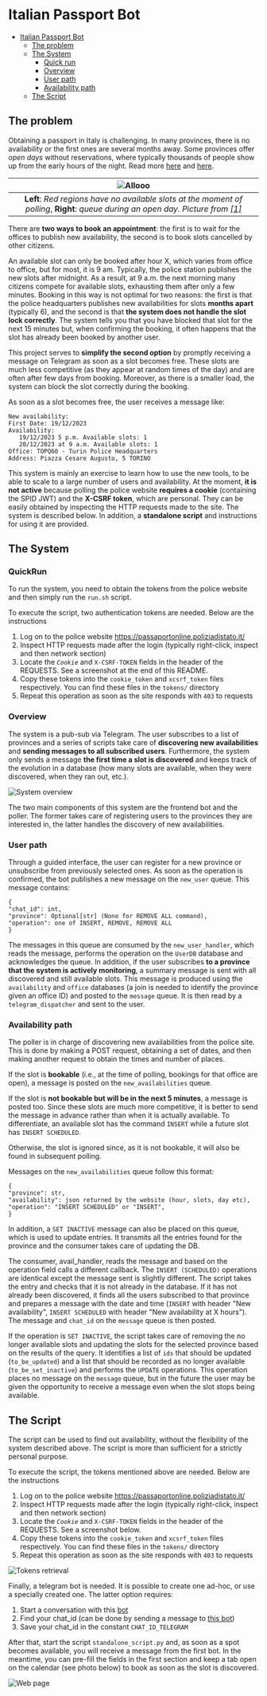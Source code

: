 
# Italian Passport Bot

<!-- TOC -->
* [Italian Passport Bot](#italian-passport-bot)
  * [The problem](#the-problem)
  * [The System](#the-system)
    * [Quick run](#quick-run)
    * [Overview](#overview)
    * [User path](#user-path)
    * [Availability path](#availability-path)
  * [The Script](#the-script)
<!-- TOC -->

## The problem

Obtaining a passport in Italy is challenging. In many provinces, there is no availability 
or the first ones are several months away. 
Some provinces offer *open days* without reservations,
where typically thousands of people show up from the early hours of the night. Read more [here](https://www.lastampa.it/torino/2023/01/28/news/passaporti_ufficio_code-12609734/) and [here](https://www.rainews.it/tgr/piemonte/video/2023/10/a-torino-passaporto-in-20-giorni-ma-e-ancora-caos-per-la-domanda--dff5c3e4-6801-405f-9cd2-fd1e7c7cbe5d.html).

|                                                                                            ![Allooo](assets/passport.png)                                                                                             | 
|:---------------------------------------------------------------------------------------------------------------------------------------------------------------------------------------------------------------------:| 
| **Left**: *Red regions have no available slots at the moment of polling*, **Right**: *queue during an open day. Picture from [[1]](https://www.lastampa.it/torino/2023/01/28/news/passaporti_ufficio_code-12609734/)* |



There are **two ways to book an appointment**: the first is to wait for the offices to publish new availability,
the second is to book slots cancelled by other citizens.

An available slot can only be booked after hour X, 
which varies from office to office, but for most, it is 9 am.
Typically, the police station publishes the new slots after midnight. As a result, at 9 a.m. the next morning many citizens compete for available slots, exhausting them after only a few minutes. 
Booking in this way is not optimal for two reasons: the first is that the police headquarters publishes new availabilities for slots **months apart** (typically 6), and the second is that **the system does not handle the slot lock correctly**. 
The system tells you that you have blocked that slot for the next 15 minutes but, when confirming the booking, it often happens that the slot has already been booked by another user.

This project serves to **simplify the second option** by promptly receiving a message on Telegram as soon as a slot becomes free. 
These slots are much less competitive (as they appear at random times of the day) and are often after few days from booking. 
Moreover, as there is a smaller load, the system can block the slot correctly during the booking.

As soon as a slot becomes free, the user receives a message like:
```
New availability:
First Date: 19/12/2023
Availability:
   19/12/2023 5 p.m. Available slots: 1
   20/12/2023 at 9 a.m. Available slots: 1
Office: TOPQ60 - Turin Police Headquarters
Address: Piazza Cesare Augusto, 5 TORINO
```

This system is mainly an exercise to learn how to use the new tools, to be able to scale to a large number of users and availability.
At the moment, **it is not active** because polling the police website **requires a cookie** (containing the SPID JWT) and the **X-CSRF token**, which are personal. 
They can be easily obtained by inspecting the HTTP requests made to the site.
The system is described below. In addition, a **standalone script** and instructions for using it are provided.

## The System

### QuickRun

To run the system, you need to obtain the tokens from the police website and then simply run the `run.sh` script.

To execute the script, two authentication tokens are needed. Below are the instructions

1. Log on to the police website https://passaportonline.poliziadistato.it/
2. Inspect HTTP requests made after the login (typically right-click, inspect and then network section)
3. Locate the _`Cookie`_ and `X-CSRF-TOKEN` fields in the header of the REQUESTS. See a screenshot at the end of this README.
4. Copy these tokens into the `cookie_token` and `xcsrf_token` files respectively. You can find these files in the `tokens/` directory
5. Repeat this operation as soon as the site responds with `403` to requests



### Overview
The system is a pub-sub via Telegram. 
The user subscribes to a list of provinces and a series of scripts take care of **discovering new availabilities** and **sending messages to all subscribed users**. 
Furthermore, the system only sends a message **the first time a slot is discovered** and keeps track of the evolution in a database (how many slots are available, when they were discovered, when they ran out, etc.).

<picture>
  <source media="(prefers-color-scheme: dark)" srcset="./assets/SystemDark.png">
  <img alt="System overview" src="./assets/SystemLight.png">
</picture>

The two main components of this system are the frontend bot and the poller. The former takes care of registering users to the provinces they are interested in, the latter handles the discovery of new availabilities.

### User path

Through a guided interface, the user can register for a new province or unsubscribe from previously selected ones. 
As soon as the operation is confirmed, the bot publishes a new message on the `new_user` queue. This message contains:
```
{
"chat_id": int, 
"province": Optional[str] (None for REMOVE ALL command), 
"operation": one of INSERT, REMOVE, REMOVE ALL
}
```

The messages in this queue are consumed by the `new_user_handler`, which reads the message, performs the operation on the `UserDB` database and acknowledges the queue. 
In addition, if the user subscribes **to a province that the system is actively monitoring**, a summary message is sent with all discovered and still available slots. 
This message is produced using the `availability` and `office` databases (a join is needed to identify the province given an office ID) 
and posted to the `message` queue. It is then read by a `telegram_dispatcher` and sent to the user.

### Availability path

The poller is in charge of discovering new availabilities from the police site. 
This is done by making a POST request, obtaining a set of dates, and then making another request to obtain the times and number of places. 

If the slot is **bookable** (i.e., at the time of polling, bookings for that office are open), 
a message is posted on the `new_availabilities` queue. 

If the slot is **not bookable but will be in the next 5 minutes**, a message is posted too. 
Since these slots are much more competitive, it is better to send the message in advance rather than when 
it is actually available. To differentiate, an available slot has the command `INSERT` while a future slot has `INSERT SCHEDULED`.

Otherwise, the slot is ignored since, as it is not bookable, it will also be found in subsequent polling.

Messages on the `new_availabilities` queue follow this format:

```
{
"province": str,
"availability": json returned by the website (hour, slots, day etc),
"operation": "INSERT SCHEDULED" or "INSERT",
}
```

In addition, a `SET INACTIVE` message can also be placed on this queue, which is used to update entries.
It transmits all the entries found for the province and the consumer takes care of updating the DB.

The consumer, avail_handler, reads the message and based on the operation field calls a different callback.
The `INSERT (SCHEDULED)` operations are identical except the message sent is slightly different. 
The script takes the entry and checks that it is not already in the database. 
If it has not already been discovered, it finds all the users subscribed to that province and prepares a message with the date and time 
(`INSERT` with header "New availability", `INSERT SCHEDULED` with header "New availability at X hours"). 
The message and `chat_id` on the `message` queue is then posted.

If the operation is `SET INACTIVE`, the script takes care of removing the no longer available slots 
and updating the slots for the selected province based on the results of the query. 
It identifies a list of `ids` that should be updated (`to_be_updated`) and a list 
that should be recorded as no longer available (`to_be_set_inactive`) and performs the `UPDATE` operations. 
This operation places no message on the `message` queue, but in the future the user may be given the opportunity to receive a message even when the slot stops being available.




## The Script

The script can be used to find out availability, without the flexibility of the system described above.
The script is more than sufficient for a strictly personal purpose.

To execute the script, the tokens mentioned above are needed. Below are the instructions

1. Log on to the police website https://passaportonline.poliziadistato.it/
2. Inspect HTTP requests made after the login (typically right-click, inspect and then network section)
3. Locate the _`Cookie`_ and `X-CSRF-TOKEN` fields in the header of the REQUESTS. See a screenshot below.
4. Copy these tokens into the `cookie_token` and `xcsrf_token` files respectively. You can find these files in the `tokens/` directory
5. Repeat this operation as soon as the site responds with `403` to requests


![Tokens retrieval](assets/tokens.png)



Finally, a telegram bot is needed. It is possible to create one ad-hoc, or use a specially created one. 
The latter option requires:

1. Start a conversation with this [bot](https://t.me/ModynBot)
2. Find your chat_id (can be done by sending a message to [this bot](https://t.me/myidbot))
3. Save your chat_id in the constant `CHAT_ID_TELEGRAM`

After that, start the script `standalone_script.py` and, as soon as a spot becomes available, 
you will receive a message from the first bot. 
In the meantime, you can pre-fill the fields in the first section and keep a tab open on the calendar (see photo below) 
to book as soon as the slot is discovered.

![Web page](assets/page.png)

